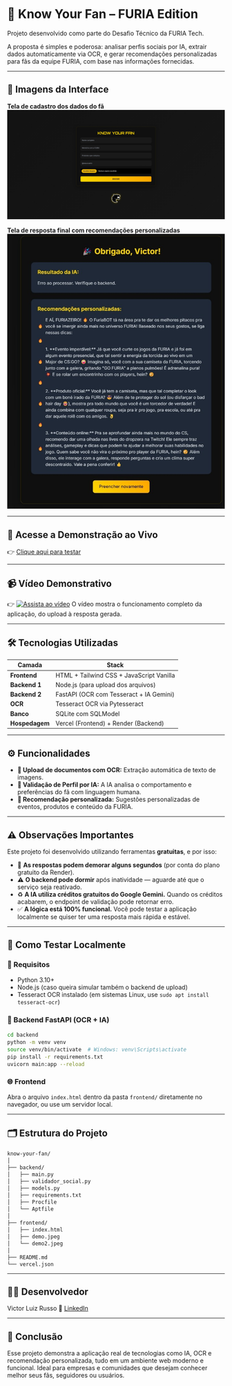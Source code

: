 # 🧠 Know Your Fan – FURIA Edition  

Projeto desenvolvido como parte do Desafio Técnico da FURIA Tech.

A proposta é simples e poderosa: analisar perfis sociais por IA, extrair dados automaticamente via OCR, e gerar recomendações personalizadas para fãs da equipe FURIA, com base nas informações fornecidas.

---

## 📸 Imagens da Interface

**Tela de cadastro dos dados do fã**  
![Cadastro](./demo.jpeg)

**Tela de resposta final com recomendações personalizadas**  
![Obrigado](./demo2.jpeg)

---

## 🔗 Acesse a Demonstração ao Vivo

👉 [Clique aqui para testar](https://know-your-fan-eta.vercel.app)

---

## 📹 Vídeo Demonstrativo

👉 [![Assista ao vídeo](https://img.youtube.com/vi/MIO_U4eMipU/hqdefault.jpg)](https://www.youtube.com/watch?v=MIO_U4eMipU) 
O vídeo mostra o funcionamento completo da aplicação, do upload à resposta gerada.

---

## 🛠️ Tecnologias Utilizadas

| Camada        | Stack                                           |
|---------------|-------------------------------------------------|
| **Frontend**  | HTML + Tailwind CSS + JavaScript Vanilla        |
| **Backend 1** | Node.js (para upload dos arquivos)              |
| **Backend 2** | FastAPI (OCR com Tesseract + IA Gemini)         |
| **OCR**       | Tesseract OCR via Pytesseract                   |
| **Banco**     | SQLite com SQLModel                             |
| **Hospedagem**| Vercel (Frontend) + Render (Backend)            |

---

## ⚙️ Funcionalidades

- **📄 Upload de documentos com OCR:** Extração automática de texto de imagens.
- **🧠 Validação de Perfil por IA:** A IA analisa o comportamento e preferências do fã com linguagem humana.
- **🎯 Recomendação personalizada:** Sugestões personalizadas de eventos, produtos e conteúdo da FURIA.

---

## ⚠️ Observações Importantes

Este projeto foi desenvolvido utilizando ferramentas **gratuitas**, e por isso:

- 🔄 **As respostas podem demorar alguns segundos** (por conta do plano gratuito da Render).
- ⚠️ **O backend pode dormir** após inatividade — aguarde até que o serviço seja reativado.
- ♻️ **A IA utiliza créditos gratuitos do Google Gemini.** Quando os créditos acabarem, o endpoint de validação pode retornar erro.
- ✅ **A lógica está 100% funcional.** Você pode testar a aplicação localmente se quiser ter uma resposta mais rápida e estável.

---

## 🧪 Como Testar Localmente

### 🔧 Requisitos

- Python 3.10+
- Node.js (caso queira simular também o backend de upload)
- Tesseract OCR instalado (em sistemas Linux, use `sudo apt install tesseract-ocr`)

### 🐍 Backend FastAPI (OCR + IA)

```bash
cd backend
python -m venv venv
source venv/bin/activate  # Windows: venv\Scripts\activate
pip install -r requirements.txt
uvicorn main:app --reload
````

### 🌐 Frontend

Abra o arquivo `index.html` dentro da pasta `frontend/` diretamente no navegador, ou use um servidor local.

---

## 🗂️ Estrutura do Projeto

```
know-your-fan/
│
├── backend/
│   ├── main.py
│   ├── validador_social.py
│   ├── models.py
│   ├── requirements.txt
│   ├── Procfile
│   └── Aptfile
│
├── frontend/
│   ├── index.html
│   ├── demo.jpeg
│   └── demo2.jpeg
│
├── README.md
└── vercel.json
```

---

## 👨‍💻 Desenvolvedor

Victor Luiz Russo
🔗 [LinkedIn](https://www.linkedin.com/in/victorrusso7/)

---

## 📌 Conclusão

Esse projeto demonstra a aplicação real de tecnologias como IA, OCR e recomendação personalizada, tudo em um ambiente web moderno e funcional. Ideal para empresas e comunidades que desejam conhecer melhor seus fãs, seguidores ou usuários.
